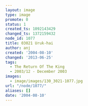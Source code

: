```yaml
---
layout: image
type: image
promote: 0
status: 1
created_ts: 1092143429
changed_ts: 1372159432
node_id: 1077
title: 03021 Uruk-hai
author: anj
created: '2004-08-10'
changed: '2013-06-25'
tags:
  - The Return Of The King
  - 2003/12 - December 2003
images:
  - image/images/130_3021-1077.jpg
url: "/node/1077/"
aliases: []
date: '2004-08-10'
---
```


